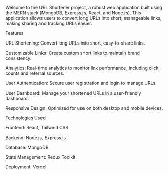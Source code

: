 Welcome to the URL Shortener project, a robust web application built using the MERN stack (MongoDB, Express.js, React, and Node.js). This application allows users to convert long URLs into short, manageable links, making sharing and tracking URLs easier.

Features

URL Shortening: Convert long URLs into short, easy-to-share links.

Customizable Links: Create custom short links to maintain brand consistency.

Analytics: Real-time analytics to monitor link performance, including click counts and referral sources.

User Authentication: Secure user registration and login to manage URLs.

User Dashboard: Manage your shortened URLs in a user-friendly dashboard.

Responsive Design: Optimized for use on both desktop and mobile devices.

Technologies Used

Frontend: React, Tailwind CSS

Backend: Node.js, Express.js

Database: MongoDB

State Management: Redux Toolkit

Deployment: Vercel
